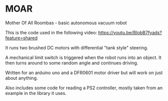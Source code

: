 # MOAR
Mother Of All Roombas - basic autonomous vacuum robot

This is the code used in the following video:
https://youtu.be/BIobB7fyads?feature=shared

It runs two brushed DC motors with differential "tank style" steering. 

A mechanical limit switch is triggered when the robot runs into an object. It then turns around to some random angle and continues driving.

Written for an arduino uno and a DFR0601 motor driver but will work on just about anything.

Also includes some code for reading a PS2 controller, mostly taken from an example in the library it uses.
